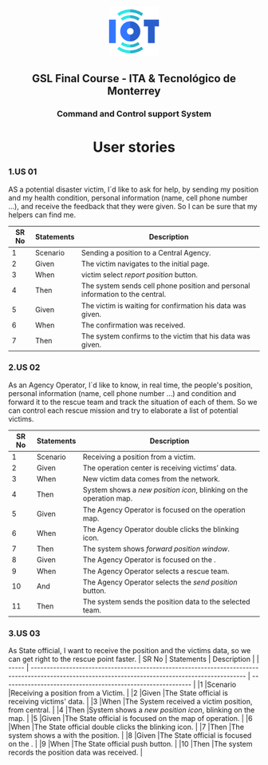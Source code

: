 <p align="center">
  <a href="" rel="noopener">
 <img src="../fig/iot-icon.png" alt="GSL Final Course - ITA & Tecnológico de Monterrey" width="100"></a>
</p>
<h2 align="center">GSL Final Course - ITA & Tecnológico de Monterrey</h2>
<h3 align="center">Command and Control support System</h3>
<h1 align="center">User stories </h1>


### 1.US 01
AS a potential disaster victim,  I´d like to ask for help, by sending my position and my health condition, personal information (name, cell phone number …), and receive the feedback that they were given.   So I can be sure that my helpers can find me.

| SR No | Statements                                                                                                                                           | Description                                                      |
| ----- | ------------------------------------------------------------------------------------------------------------------------------------------------- | ----------------------------------------------------------- |
| 1     | Scenario                                   | Sending a position to a Central Agency.                 |
| 2     | Given                                          | The victim navigates to the initial page.                 |
| 3     | When                                                  | victim select *report position* button.                     |
| 4     | Then                                                             | The system sends cell phone position and personal information to the central.                     |
| 5     | Given                                                | The victim is waiting for confirmation his data was given.                     |
| 6     | When                                                   | The confirmation was received.                    |
| 7     | Then                    | The system confirms to the victim that his data was given.                      |

### 2.US 02
As an Agency Operator, I´d like to know, in real time, the people's position,  personal information (name, cell phone number …)  and condition and forward it to the rescue team and track the situation of each of them. So we can control each rescue mission and try to elaborate a list of potential victims.

| SR No | Statements                                                                                                                                           | Description                                                      |
| ----- | ------------------------------------------------------------------------------------------------------------------------------------------------- | ----------------------------------------------------------- |
|1     |Scenario                                                                  |Receiving a position from a victim.                                     |
|2     |Given                                                                     |The operation center is receiving victims’ data.                         |
|3     |When                                                                      |New victim data comes from the network.                                  |
|4     |Then                                                                      |System shows a  *new position icon*, blinking on the operation map.      |
|5     |Given                                                                     |The Agency Operator is focused on the operation map.                     |
|6     |When                                                                      |The Agency Operator double clicks the blinking icon.                     |
|7     |Then                                                                      |The system shows *forward position window*.                              |
|8     |Given                                                                     |The Agency Operator is focused on the  *<forward position window>*.      |
|9     |When                                                                      |The Agency Operator selects a rescue team.                               | 
|10    |And                                                                       |The Agency Operator selects the *send position* button.                  |
|11    |Then                                                                      |The system sends the position data to the selected team.                 |


### 3.US 03
As State official, I want to receive the position and the victims data, so we can get right to the rescue point faster.
| SR No | Statements                                                                                                                                           | Description                                                      |
| ----- | ------------------------------------------------------------------------------------------------------------------------------------------------- | ----------------------------------------------------------- |
|1     |Scenario                                                                      |Receiving a position from a Victim.                                  |
|2     |Given                                                                         |The State official is receiving victims' data.                       |
|3     |When                                                                          |The System received a victim position, from central.                 |
|4     |Then                                                                          |System shows a  *new position icon*, blinking on the map.          |
|5     |Given                                                                         |The State official is focused on the map of operation.               |
|6     |When                                                                          |The State official double clicks the blinking icon.                  |
|7     |Then                                                                          |The system shows a <report window> with the position.                |
|8     |Given                                                                         |The State official is focused on the  *<report window>*.             |
|9     |When                                                                          |The State official push <position received> button.                  |
|10    |Then                                                                          |The system records the position data was received.                   |


